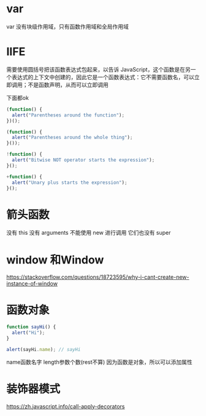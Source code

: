 # var
var 没有块级作用域，只有函数作用域和全局作用域

# IIFE
需要使用圆括号把该函数表达式包起来，以告诉 JavaScript，这个函数是在另一个表达式的上下文中创建的，因此它是一个函数表达式：它不需要函数名，可以立即调用；不是函数声明，从而可以立即调用

下面都ok
```js
(function() {
  alert("Parentheses around the function");
})();

(function() {
  alert("Parentheses around the whole thing");
}());

!function() {
  alert("Bitwise NOT operator starts the expression");
}();

+function() {
  alert("Unary plus starts the expression");
}();
```

# 箭头函数
没有 this
没有 arguments
不能使用 new 进行调用
它们也没有 super

# window 和Window
https://stackoverflow.com/questions/18723595/why-i-cant-create-new-instance-of-window

# 函数对象
```js
function sayHi() {
  alert("Hi");
}

alert(sayHi.name); // sayHi
```
name函数名字
length参数个数(rest不算)
因为函数是对象，所以可以添加属性

# 装饰器模式
https://zh.javascript.info/call-apply-decorators